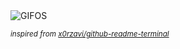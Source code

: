 <div align="justify">
<picture>
    <source media="(prefers-color-scheme: dark)" srcset="https://i.ibb.co/0hN0NYx/output-gif.gif">
    <source media="(prefers-color-scheme: light)" srcset="https://i.ibb.co/0hN0NYx/output-gif.gif">
    <img alt="GIFOS" src="https://i.ibb.co/0hN0NYx/output-gif.gif">
</picture>

<sub><i>inspired from [x0rzavi/github-readme-terminal](https://github.com/x0rzavi/github-readme-terminal)</i></sub>

</div>

<!-- Image deletion URL: https://ibb.co/sySTSsZ/0cb08671e94519dd9658059e6cd3eb79 -->
